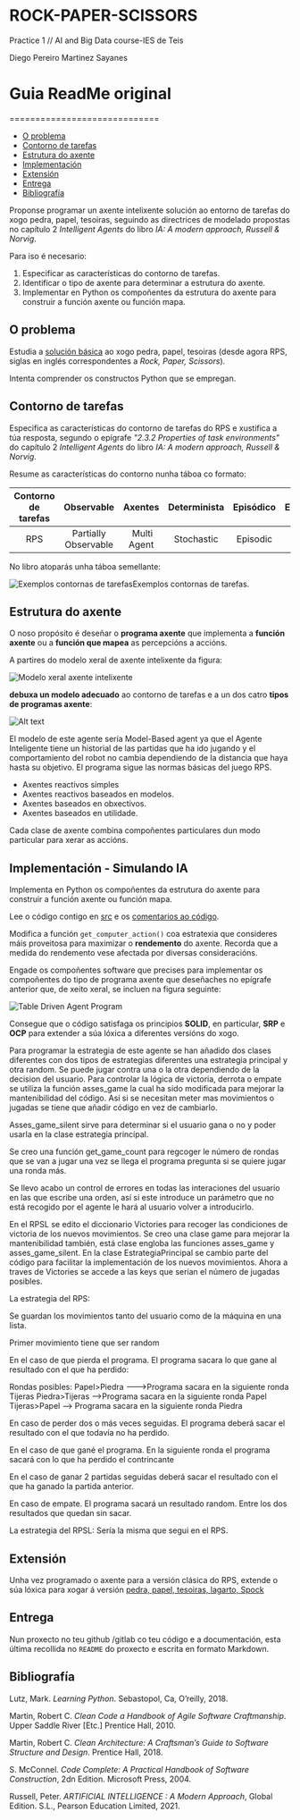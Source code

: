 # ROCK-PAPER-SCISSORS
Practice 1 // AI and Big Data course-IES de Teis

Diego Pereiro Martinez Sayanes



# Guia ReadMe original
=============================

   * [O problema](#o-problema)
   * [Contorno de tarefas](#tcontorno-de-tarefas)
   * [Estrutura do axente](#estrutura-do-axente)
   * [Implementación](#implementación)
   * [Extensión](#extensión)
   * [Entrega](#entrega)
   * [Bibliografía](#bibliografía)

Proponse programar un axente intelixente solución ao entorno de tarefas do xogo pedra, papel, tesoiras, seguindo as directrices de modelado propostas no capítulo 2 _Intelligent Agents_ do libro _IA: A modern approach, Russell & Norvig_.

Para iso é necesario:

1. Especificar as características do contorno de tarefas.
2. Identificar o tipo de axente para determinar a estrutura do axente.
3. Implementar en Python os compoñentes da estrutura do axente para construir a función axente ou función mapa.


## O problema

Estudia a [solución básica](./doc/codigo_RPS_explicado.md) ao xogo pedra, papel, tesoiras (desde agora RPS, siglas en inglés correspondentes a _Rock, Paper, Scissors_).

Intenta comprender os constructos Python que se empregan.

## Contorno de tarefas

Especifica as características do contorno de tarefas do RPS e xustifica a túa resposta, segundo o epígrafe _"2.3.2 Properties of task environments"_ do capítulo 2 _Intelligent Agents_ do libro _IA: A modern approach, Russell & Norvig_.

Resume as características do contorno nunha táboa co formato:

Contorno de tarefas | Observable| Axentes | Determinista | Episódico | Estático | Discreto | Coñecido
:---: | :---: | :---: | :---: | :---: | :---: | :---: | :---: |
 RPS | Partially Observable  | Multi Agent | Stochastic | Episodic | Static  |  Discrete |  - |

No libro atoparás unha táboa semellante:

![Exemplos contornas de tarefas](./doc/exemplos_contornas.png)Exemplos contornas de tarefas.

## Estrutura do axente

O noso propósito é deseñar o **programa axente** que implementa a **función axente** ou a **función que mapea** as percepcións a accións. 

A partires do modelo xeral de axente intelixente da figura:

![Modelo xeral axente intelixente](./doc/modelo_AI.png)

**debuxa un modelo adecuado** ao contorno de tarefas e a un dos catro **tipos de programas axente**:

![Alt text](image.png)

El modelo de este agente sería Model-Based  agent ya que el Agente Inteligente tiene un historial de las partidas que ha ido jugando y el comportamiento del robot no cambia dependiendo de la distancia que haya hasta su objetivo. El programa sigue las normas básicas del juego RPS.

- Axentes reactivos simples
- Axentes reactivos baseados en modelos.
- Axentes baseados en obxectivos.
- Axentes baseados en utilidade.

Cada clase de axente combina compoñentes particulares dun modo particular para xerar as accións. 

## Implementación - Simulando IA

Implementa en Python os compoñentes da estrutura do axente para construir a función axente ou función mapa.



Lee o código contigo en [src](./src/) e os [comentarios ao código](./doc/codigo_RPS_explicado.md).

Modifica a función `get_computer_action()` coa estratexia que consideres máis proveitosa para maximizar o **rendemento** do axente. Recorda que a medida do rendemento vese afectada por diversas consideracións.

Engade os compoñentes software que precises para implementar os compoñentes do tipo de programa axente que deseñaches no epígrafe anterior que, de xeito xeral, se incluen na figura seguinte:

![Table Driven Agent Program](./doc/table_driven_agent_program.png)

Consegue que o código satisfaga os principios **SOLID**, en particular, **SRP** e **OCP** para extender a súa lóxica a diferentes versións do xogo.

Para programar la estrategia de este agente se han añadido dos clases diferentes con dos tipos de estrategias diferentes una estrategia principal y otra random. Se puede jugar contra una o la otra dependiendo de la decision del usuario.
Para controlar la lógica de victoria, derrota o empate se utiliza la función asses_game la cual ha sido modificada para mejorar la mantenibilidad del código. Así si se necesitan meter mas movimientos o jugadas se tiene que añadir código en vez de cambiarlo.

Asses_game_silent sirve para determinar si el usuario gana o no y poder usarla en la clase estrategia principal.

Se creo una función get_game_count para regcoger le número de rondas que se van a  jugar una vez se llega el programa pregunta si se quiere jugar una ronda más.

Se llevo acabo un control de errores en todas las interaciones del usuario en las que escribe una orden, así si este introduce un parámetro que no está recogido por el agente le hará al usuario volver a introducirlo.


En el RPSL se edito el diccionario Victories para recoger las condiciones de victoria de los nuevos movimientos.
Se creo una clase game para mejorar la mantenibilidad también, está clase engloba las funciones asses_game y asses_game_silent.
En la clase EstrategiaPrincipal se cambio parte del código para facilitar la implementación de los nuevos movimientos. Ahora a traves de Victories se accede a las keys que serían el número de jugadas posibles.

La estrategia del RPS:

Se guardan los movimientos tanto del usuario como de la máquina en una lista.

Primer movimiento tiene que ser random

En el caso de que pierda el programa. El programa sacara lo que gane al resultado con el que ha perdido:

Rondas posibles: Papel>Piedra --->Programa sacara en la siguiente ronda Tijeras Piedra>Tijeras -->Programa sacara en la siguiente ronda Papel Tijeras>Papel --> Programa sacara en la siguiente ronda Piedra

En caso de perder dos o más veces seguidas. El programa deberá sacar el resultado con el que todavía no ha perdido.

En el caso de que gané el programa. En la siguiente ronda el programa sacará con lo que ha perdido el contrincante

En el caso de ganar 2 partidas seguidas deberá sacar el resultado con el que ha ganado la partida anterior.

En caso de empate. El programa sacará un resultado random. Entre los dos resultados que quedan sin sacar.

La estrategia del RPSL:
Sería la misma que segui en el RPS.


## Extensión

Unha vez programado o axente para a versión clásica do RPS, extende o súa lóxica para xogar á versión  [pedra, papel, tesoiras, lagarto, Spock](http://www.samkass.com/theories/RPSSL.html)

## Entrega

Nun proxecto no teu github /gitlab co teu código e a documentación, esta última recollida no `README` do proxecto e escrita en formato Markdown.

## Bibliografía

Lutz, Mark. _Learning Python_. Sebastopol, Ca, O’reilly, 2018.

Martin, Robert C. _Clean Code a Handbook of Agile Software Craftmanship_. Upper Saddle River [Etc.] Prentice Hall, 2010.

Martin, Robert C. _Clean Architecture: A Craftsman’s Guide to Software Structure and Design_. Prentice Hall, 2018.

S. McConnel. _Code Complete: A Practical Handbook of Software Construction_, 2dn Edition. Microsoft Press, 2004.

Russell, Peter. _ARTIFICIAL INTELLIGENCE : A Modern Approach_, Global Edition. S.L., Pearson Education Limited, 2021.



